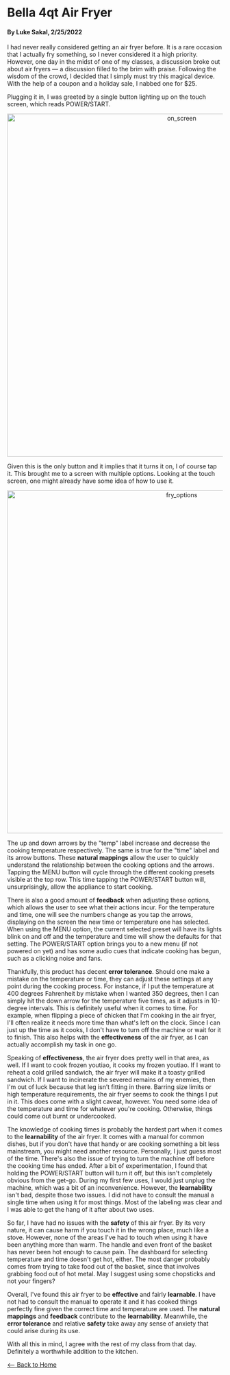 # Bella 4qt Air Fryer
#### By Luke Sakal, 2/25/2022

I had never really considered getting an air fryer before. It is a rare occasion that I actually fry something, so I never considered it a high priority. However, one day in the midst of one of my classes, a discussion broke out about air fryers — a discussion filled to the brim with praise. Following the wisdom of the crowd, I decided that I simply must try this magical device. With the help of a coupon and a holiday sale, I nabbed one for $25.

Plugging it in, I was greeted by a single button lighting up on the touch screen, which reads POWER/START.

<p align='center'>
  <img src="https://user-images.githubusercontent.com/83680711/155818137-a031eee2-da92-4856-aeec-afff75d910ea.png" alt="on_screen" width="800"/>
</p>

Given this is the only button and it implies that it turns it on, I of course tap it. This brought me to a screen with multiple options.
Looking at the touch screen, one might already have some idea of how to use it.

<p align='center'>
  <img src="https://user-images.githubusercontent.com/83680711/155818803-11017d3d-3a9a-41ae-a69a-5dad59e41391.png" alt="fry_options" width="800"/> 
</p>

The up and down arrows by the "temp" label increase and decrease the cooking temperature respectively. The same is true for the "time" label and its arrow buttons. These __natural mappings__ allow the user to quickly understand the relationship between the cooking options and the arrows. Tapping the MENU button will cycle through the different cooking presets visible at the top row. This time tapping the POWER/START button will, unsurprisingly, allow the appliance to start cooking.

There is also a good amount of __feedback__ when adjusting these options, which allows the user to see what their actions incur. For the temperature and time, one will see the numbers change as you tap the arrows, displaying on the screen the new time or temperature one has selected. When using the MENU option, the current selected preset will have its lights blink on and off and the temperature and time will show the defaults for that setting. The POWER/START option brings you to a new menu (if not powered on yet) and has some audio cues that indicate cooking has begun, such as a clicking noise and fans.

Thankfully, this product has decent __error tolerance__. Should one make a mistake on the temperature or time, they can adjust these settings at any point during the cooking process. For instance, if I put the temperature at 400 degrees Fahrenheit by mistake when I wanted 350 degrees, then I can simply hit the down arrow for the temperature five times, as it adjusts in 10-degree intervals. This is definitely useful when it comes to time. For example, when flipping a piece of chicken that I'm cooking in the air fryer, I'll often realize it needs more time than what's left on the clock. Since I can just up the time as it cooks, I don't have to turn off the machine or wait for it to finish. This also helps with the __effectiveness__ of the air fryer, as I can actually accomplish my task in one go.

Speaking of __effectiveness__, the air fryer does pretty well in that area, as well. If I want to cook frozen youtiao, it cooks my frozen youtiao. If I want to reheat a cold grilled sandwich, the air fryer will make it a toasty grilled sandwich. If I want to incinerate the severed remains of my enemies, then I'm out of luck because that leg isn’t fitting in there. Barring size limits or high temperature requirements, the air fryer seems to cook the things I put in it. This does come with a slight caveat, however. You need some idea of the temperature and time for whatever you're cooking. Otherwise, things could come out burnt or undercooked.

The knowledge of cooking times is probably the hardest part when it comes to the __learnability__ of the air fryer. It comes with a manual for common dishes, but if you don't have that handy or are cooking something a bit less mainstream, you might need another resource. Personally, I just guess most of the time. There's also the issue of trying to turn the machine off before the cooking time has ended. After a bit of experimentation, I found that holding the POWER/START button will turn it off, but this isn't completely obvious from the get-go. During my first few uses, I would just unplug the machine, which was a bit of an inconvenience. However, the __learnability__ isn't bad, despite those two issues. I did not have to consult the manual a single time when using it for most things. Most of the labeling was clear and I was able to get the hang of it after about two uses.

So far, I have had no issues with the __safety__ of this air fryer. By its very nature, it can cause harm if you touch it in the wrong place, much like a stove. However, none of the areas I've had to touch when using it have been anything more than warm. The handle and even front of the basket has never been hot enough to cause pain. The dashboard for selecting temperature and time doesn't get hot, either. The most danger probably comes from trying to take food out of the basket, since that involves grabbing food out of hot metal. May I suggest using some chopsticks and not your fingers? 

Overall, I've found this air fryer to be __effective__ and fairly __learnable__. I have not had to consult the manual to operate it and it has cooked things perfectly fine given the correct time and temperature are used. The __natural mappings__ and __feedback__ contribute to the __learnability__. Meanwhile, the __error tolerance__ and relative __safety__ take away any sense of anxiety that could arise during its use. 

With all this in mind, I agree with the rest of my class from that day. Definitely a worthwhile addition to the kitchen.

[<-- Back to Home](https://usabilityengineering.github.io/ux-portfolio-lesakal/)
